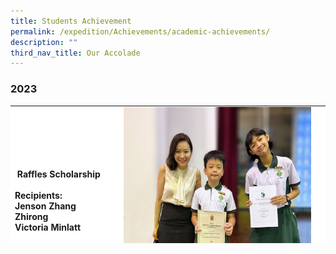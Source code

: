 ```yaml
---
title: Students Achievement
permalink: /expedition/Achievements/academic-achievements/
description: ""
third_nav_title: Our Accolade
---
```

### 2023

<table width="800" style="height: 220px; border-color: black; background-color: white;">
<tbody>
<tr style="height: 84px;">
<td style="width: 200px; height: 84px;">&nbsp;<strong>Raffles Scholarship<br><br>Recipients:<br>Jenson Zhang Zhirong<br> Victoria Minlatt</strong></td>
<td style="width: 600px; height: 84px;">
<img src="/images/Expedition/raffles%20scholarship%202023.jpg" style="width:300px;height:300px;margin-left:15px;" align="left">
</td>
</tr>
	
<tr style="height: 44.7px;">
<td style="width: 200px; height: 44.7px;">&nbsp;<strong>West Zone Junior Science Whiz Challenge: Inter-primary School Science Whiz Challenge 2023<br><br>Individual &amp; Written Test recipients:<br>2nd - Liu Shize from 6A<br>10th - Phan Anh Tu from 6B</strong></td>
<td style="width: 600px; height: 44.7px;">
<img src="/images/Expedition/science%20whiz%20challenge%20-%20individual.jpeg" style="width:250px;height:300px;margin-left:15px;" align="left">
</td>
</tr>
	
<tr style="height: 44.7px;">
<td style="width: 200px; height: 44.7px;">&nbsp;<strong>West Zone Junior Science Whiz Challenge: Inter-primary School Science Whiz Challenge 2023<br><br>Top 10 Team recipients:<br>Liu Shize (6A)<br>Phan Anh Tu (6B)<br>Han Nyi Tun (6B)</strong></td>
<td style="width: 600px; height: 44.7px;">
<img src="/images/Expedition/whiz%20challenge.jpeg" style="width:400px;height:300px;margin-left:15px;" align="left">
</td>
</tr>
	
</tbody>
</table>
